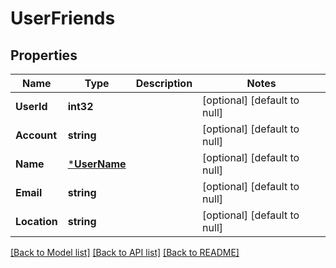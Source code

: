 # UserFriends

## Properties
Name | Type | Description | Notes
------------ | ------------- | ------------- | -------------
**UserId** | **int32** |  | [optional] [default to null]
**Account** | **string** |  | [optional] [default to null]
**Name** | [***UserName**](user_name.md) |  | [optional] [default to null]
**Email** | **string** |  | [optional] [default to null]
**Location** | **string** |  | [optional] [default to null]

[[Back to Model list]](../README.md#documentation-for-models) [[Back to API list]](../README.md#documentation-for-api-endpoints) [[Back to README]](../README.md)

